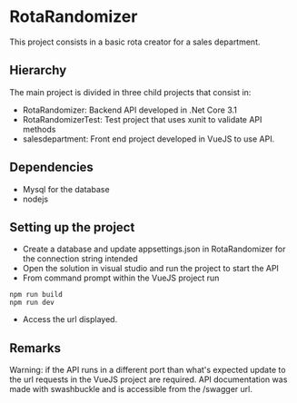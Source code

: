 # RotaRandomizer
This project consists in a basic rota creator for a sales department.

## Hierarchy
The main project is divided in three child projects that consist in:
- RotaRandomizer: Backend API developed in .Net Core 3.1
- RotaRandomizerTest: Test project that uses xunit to validate API methods
- salesdepartment: Front end project developed in VueJS to use API.

## Dependencies
- Mysql for the database
- nodejs

## Setting up the project
- Create a database and update appsettings.json in RotaRandomizer for the connection string intended
- Open the solution in visual studio and run the project to start the API
- From command prompt within the VueJS project run 
````
npm run build
npm run dev
````
- Access the url displayed.

## Remarks
Warning: if the API runs in a different port than what's expected update to the url requests in the VueJS project are required.
API documentation was made with swashbuckle and is accessible from the /swagger url.

